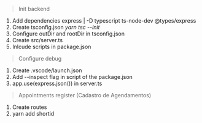 > Init backend

1. Add dependencies express | -D typescript ts-node-dev @types/express
2. Create tsconfig.json _yarn tsc --init_
3. Configure outDir and rootDir in tsconfig.json
4. Create src/server.ts
5. Inlcude scripts in package.json

> Configure debug

1. Create .vscode/launch.json
2. Add --inspect flag in script of the package.json
3. app.use(express.json()) in server.ts

> Appointments register (Cadastro de Agendamentos)

1. Create routes
2. yarn add shortid
